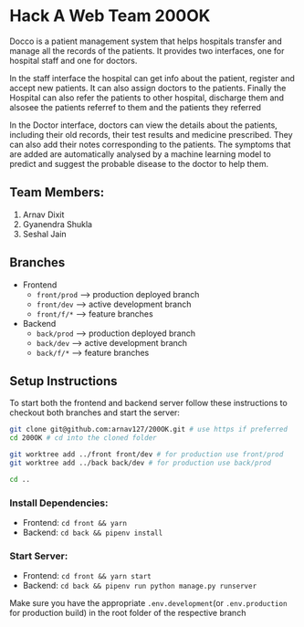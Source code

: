 # Hack A Web Team 200OK

Docco is a patient management system that helps hospitals transfer and manage all the records of the patients. It provides two interfaces, one for hospital staff and one for doctors.

In the staff interface the hospital can get info about the patient, register and accept new patients. It can also assign doctors to the patients. Finally the Hospital can also refer the patients to other hospital, discharge them and alsosee the patients referref to them and the patients they referred

In the Doctor interface, doctors can view the details about the patients, including their old records, their test results and medicine prescribed. They can also add their notes corresponding to the patients. The symptoms that are added are automatically analysed by a machine learning model to predict and suggest the probable disease to the doctor to help them.

## Team Members:
1. Arnav Dixit
2. Gyanendra Shukla
3. Seshal Jain

## Branches

- Frontend
    - `front/prod` --> production deployed branch
    - `front/dev` --> active development branch
    - `front/f/*` --> feature branches
- Backend
    - `back/prod` --> production deployed branch
    - `back/dev` --> active development branch
    - `back/f/*` --> feature branches
    
## Setup Instructions

To start both the frontend and backend server follow these instructions to checkout both branches and start the server:

```sh
git clone git@github.com:arnav127/200OK.git # use https if preferred
cd 200OK # cd into the cloned folder

git worktree add ../front front/dev # for production use front/prod
git worktree add ../back back/dev # for production use back/prod

cd ..
```

### Install Dependencies:
- Frontend: `cd front && yarn`
- Backend: `cd back && pipenv install`

### Start Server: 
- Frontend: `cd front && yarn start`
- Backend: `cd back && pipenv run python manage.py runserver`

Make sure you have the appropriate `.env.development`(or `.env.production` for production build) in the root folder of the respective branch

